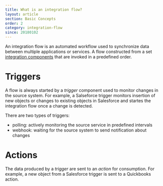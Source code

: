 ```yaml
---
title: What is an integration flow?
layout: article
section: Basic Concepts
order: 2
category: integration-flow
since: 20180102
---
```


An integration flow is an automated workflow used to synchronize data between multiple applications or services. A flow
constructed from a set [integration components](integration-component.html) that are invoked in a predefined order.

# Triggers

A flow is always started by a *trigger* component used to monitor changes in the source system. For example, a Salseforce
trigger monitors insertion of new objects or changes to existing objects in Salesforce and startes the integration flow
once a change is detected.

There are two types of triggers:

* polling: actively monitoring the source service in predefined intervals
* webhook: waiting for the source system to send notification about changes


# Actions

The data produced by a *trigger* are sent to an *action* for consumption. For example, a new object from a Salesforce
trigger is sent to a Quickbooks action.
